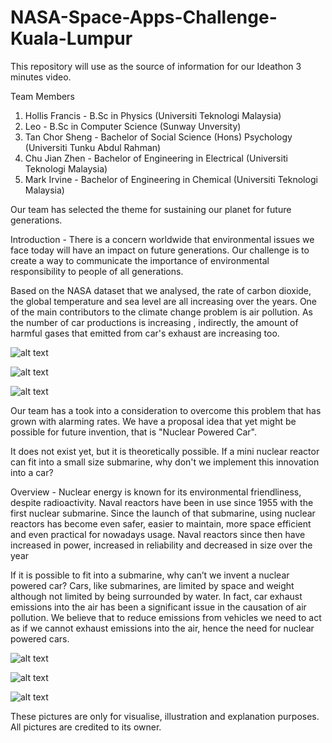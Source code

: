 # NASA-Space-Apps-Challenge-Kuala-Lumpur
This repository will use as the source of information for our Ideathon 3 minutes video.

Team Members
1) Hollis Francis - B.Sc in Physics (Universiti Teknologi Malaysia)
2) Leo - B.Sc in Computer Science (Sunway Unversity)
3) Tan Chor Sheng - Bachelor of Social Science (Hons) Psychology (Universiti Tunku Abdul Rahman)
4) Chu Jian Zhen - Bachelor of Engineering in Electrical (Universiti Teknologi Malaysia)
5) Mark Irvine - Bachelor of Engineering in Chemical (Universiti Teknologi Malaysia)


Our team has selected the theme for sustaining our planet for future generations.

Introduction - There is a concern worldwide that environmental issues we face today will have an impact on future generations. Our challenge is to create a way to communicate the importance of environmental responsibility to people of all generations.

Based on the NASA dataset that we analysed, the rate of carbon dioxide, the global temperature and sea level are all increasing over the years. One of the main contributors to the climate change problem is air pollution. As the number of car productions is increasing , indirectly, the amount of harmful gases that emitted from car's exhaust are increasing too.

![alt text](https://github.com/holiz12/NASA-Space-Apps-Challenge-Kuala-Lumpur/blob/main/Nasa_dataset%20on%20carbon%20dioxide.png?raw=true)


![alt text](https://github.com/holiz12/NASA-Space-Apps-Challenge-Kuala-Lumpur/blob/main/Nasa_dataset%20on%20global%20temperature.png?raw=true)


![alt text](https://github.com/holiz12/NASA-Space-Apps-Challenge-Kuala-Lumpur/blob/main/Nasa_dataset%20on%20sea%20level.png?raw=true)

Our team has a took into a consideration to overcome this problem that has grown with alarming rates. We have a proposal idea that yet might be possible for future invention, that is "Nuclear Powered Car".

It does not exist yet, but it is theoretically possible. If a mini nuclear reactor can fit into a small size submarine, why don't we implement this innovation into a car? 

Overview - Nuclear energy is known for its environmental friendliness, despite radioactivity. Naval reactors have been in use since 1955 with the first nuclear submarine. Since the launch of that submarine, using nuclear reactors has become even safer, easier to maintain, more space efficient and even practical for nowadays usage. Naval reactors since then have increased in power, increased in reliability and decreased in size over the year

If it is possible to fit into a submarine, why can’t we invent a nuclear powered car? Cars, like submarines, are limited by space and weight although not limited by being surrounded by water. In fact, car exhaust emissions into the air has been a significant issue in the causation of air pollution. We believe that to reduce emissions from vehicles we need to act as if we cannot exhaust emissions into the air, hence the need for nuclear powered cars.

![alt text](https://github.com/holiz12/NASA-Space-Apps-Challenge-Kuala-Lumpur/blob/main/NASA-NERVA-diagram.jpg?raw=true)

![alt text](https://github.com/holiz12/NASA-Space-Apps-Challenge-Kuala-Lumpur/blob/main/ford-nucleon-nuclear-car.jpg?raw=true)

![alt text](https://github.com/holiz12/NASA-Space-Apps-Challenge-Kuala-Lumpur/blob/main/nuclear-powered-car-06.jpg?raw=true)

These pictures are only for visualise, illustration and explanation purposes. 
All pictures are credited to its owner.



